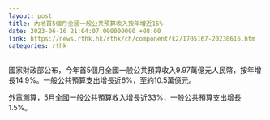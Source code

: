 ```yaml
---
layout: post
title: 內地首5個月全國一般公共預算收入按年增近15%
date: 2023-06-16 21:04:07.000000000 +08:00
link: https://news.rthk.hk/rthk/ch/component/k2/1705167-20230616.htm
categories: rthk
---
```


國家財政部公布，今年首5個月全國一般公共預算收入9.97萬億元人民幣，按年增長14.9%。一般公共預算支出增長近6%，至約10.5萬億元。

外電測算，5月全國一般公共預算收入增長近33%，一般公共預算支出增長1.5%。
